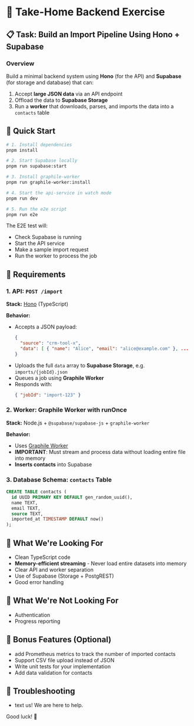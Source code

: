 # 🧪 Take-Home Backend Exercise

## 📋 Task: Build an Import Pipeline Using Hono + Supabase

### Overview

Build a minimal backend system using **Hono** (for the API) and **Supabase** (for storage and database) that can:

1. Accept **large JSON data** via an API endpoint
2. Offload the data to **Supabase Storage**
3. Run a **worker** that downloads, parses, and imports the data into a `contacts` table

## 🚀 Quick Start

```bash
# 1. Install dependencies
pnpm install

# 2. Start Supabase locally
pnpm run supabase:start

# 3. Install graphile-worker
pnpm run graphile-worker:install

# 4. Start the api-service in watch mode
pnpm run dev

# 5. Run the e2e script
pnpm run e2e
```

The E2E test will:
- Check Supabase is running
- Start the API service
- Make a sample import request
- Run the worker to process the job

## 🎯 Requirements

### 1. **API: `POST /import`**

**Stack:** [Hono](https://hono.dev/) (TypeScript)

**Behavior:**
- Accepts a JSON payload:
  ```json
  {
    "source": "crm-tool-x",
    "data": [ { "name": "Alice", "email": "alice@example.com" }, ... ]
  }
  ```
- Uploads the full `data` array to **Supabase Storage**, e.g. `imports/{jobId}.json`
- Queues a job using **Graphile Worker**
- Responds with:
  ```json
  { "jobId": "import-123" }
  ```

### 2. **Worker: Graphile Worker with runOnce**

**Stack:** Node.js + `@supabase/supabase-js` + `graphile-worker`

**Behavior:**
- Uses [Graphile Worker](https://github.com/graphile/worker)
- **IMPORTANT**: Must stream and process data without loading entire file into memory
- **Inserts contacts** into Supabase

### 3. **Database Schema: `contacts` Table**

```sql
CREATE TABLE contacts (
  id UUID PRIMARY KEY DEFAULT gen_random_uuid(),
  name TEXT,
  email TEXT,
  source TEXT,
  imported_at TIMESTAMP DEFAULT now()
);
```

## 🧪 What We're Looking For

- Clean TypeScript code
- **Memory-efficient streaming** - Never load entire datasets into memory
- Clear API and worker separation
- Use of Supabase (Storage + PostgREST)
- Good error handling

## 🧪 What We're Not Looking For

- Authentication
- Progress reporting

## 🧪 Bonus Features (Optional)

- add Prometheus metrics to track the number of imported contacts
- Support CSV file upload instead of JSON
- Write unit tests for your implementation
- Add data validation for contacts

## 🐛 Troubleshooting

- text us! We are here to help.

Good luck! 🚀
